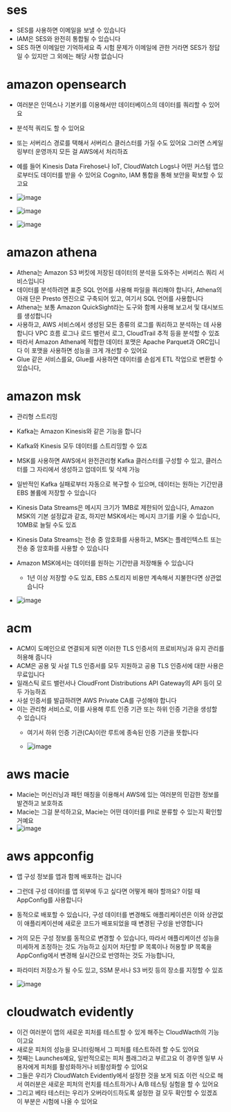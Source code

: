 # ses
- SES를 사용하면 이메일을 보낼 수 있습니다
- IAM은 SES와 완전히 통합될 수 있습니다
- SES 하면 이메일만 기억하세요 즉 시험 문제가 이메일에 관한 거라면 SES가 정답일 수 있지만 그 외에는 해당 사항 없습니다

# amazon opensearch
- 여러분은 인덱스나 기본키를 이용해서만 데이터베이스의 데이터를 쿼리할 수 있어요
- 분석적 쿼리도 할 수 있어요
- 또는 서버리스 경로를 택해서 서버리스 클러스터를 가질 수도 있어요 그러면 스케일링부터 운영까지 모든 걸 AWS에서 처리하죠
- 예를 들어 Kinesis Data Firehose나 IoT, CloudWatch Logs나 어떤 커스텀 앱으로부터도 데이터를 받을 수 있어요 Cognito, IAM 통합을 통해 보안을 확보할 수 있고요

- ![image](https://github.com/user-attachments/assets/2430bfca-b393-43a9-916e-59bc282ca8ef)

- ![image](https://github.com/user-attachments/assets/08c0a8ac-2898-4ff9-b38b-802d645457c9)


- ![image](https://github.com/user-attachments/assets/ab62615c-b0e3-48f3-a36f-84fc7dea443a)

# amazon athena
- Athena는 Amazon S3 버킷에 저장된 데이터의 분석을 도와주는 서버리스 쿼리 서비스입니다
- 데이터를 분석하려면 표준 SQL 언어를 사용해 파일을 쿼리해야 합니다, Athena의 아래 단은 Presto 엔진으로 구축되어 있고, 여기서 SQL 언어를 사용합니다
- Athena는 보통 Amazon QuickSight라는 도구와 함께 사용해 보고서 및 대시보드를 생성합니다
- 사용하고, AWS 서비스에서 생성된 모든 종류의 로그를 쿼리하고 분석하는 데 사용합니다 VPC 흐름 로그나 로드 밸런서 로그, CloudTrail 추적 등을 분석할 수 있죠
- 따라서 Amazon Athena에 적합한 데이터 포맷은 Apache Parquet과 ORC입니다 이 포맷을 사용하면 성능을 크게 개선할 수 있어요
- Glue 같은 서비스를요, Glue를 사용하면 데이터를 손쉽게 ETL 작업으로 변환할 수 있습니다,

# amazon msk 
- 관리형 스트리밍
- Kafka는 Amazon Kinesis와 같은 기능을 합니다
- Kafka와 Kinesis 모두 데이터를 스트리밍할 수 있죠
- MSK를 사용하면 AWS에서 완전관리형 Kafka 클러스터를 구성할 수 있고, 클러스터를 그 자리에서 생성하고 업데이트 및 삭제 가능
- 일반적인 Kafka 실패로부터 자동으로 복구할 수 있으며, 데이터는 원하는 기간만큼 EBS 볼륨에 저장할 수 있습니다
- Kinesis Data Streams은 메시지 크기가 1MB로 제한되어 있습니다, Amazon MSK의 기본 설정값과 같죠, 하지만 MSK에서는 메시지 크기를 키울 수 있습니다, 10MB로 늘릴 수도 있죠
- Kinesis Data Streams는 전송 중 암호화를 사용하고, MSK는 플레인텍스트 또는 전송 중 암호화를 사용할 수 있습니다
- Amazon MSK에서는 데이터를 원하는 기간만큼 저장해둘 수 있습니다
  - 1년 이상 저장할 수도 있죠, EBS 스토리지 비용만 계속해서 지불한다면 상관없습니다

- ![image](https://github.com/user-attachments/assets/dfff8531-8664-490d-9744-36bf17410346)

# acm
- ACM이 도메인으로 연결되게 되면 이러한 TLS 인증서의 프로비저닝과 유지 관리를 허용해 줍니다
- ACM은 공용 및 사설 TLS 인증서를 모두 지원하고 공용 TLS 인증서에 대한 사용은 무료입니다
- 일래스틱 로드 밸런서나 CloudFront Distributions API Gateway의 API 등이 모두 가능하죠
- 사설 인증서를 발급하려면 AWS Private CA를 구성해야 합니다
- 이는 관리형 서비스로, 이를 사용해 루트 인증 기관 또는 하위 인증 기관을 생성할 수 있습니다
  - 여기서 하위 인증 기관(CA)이란 루트에 종속된 인증 기관을 뜻합니다

  - ![image](https://github.com/user-attachments/assets/cbf30851-0d30-47b7-98be-2bca809ac106)

# aws macie
- Macie는 머신러닝과 패턴 매칭을 이용해서 AWS에 있는 여러분의 민감한 정보를 발견하고 보호하죠
- Macie는 그걸 분석하고요, Macie는 어떤 데이터를 PII로 분류할 수 있는지 확인할 거예요
- ![image](https://github.com/user-attachments/assets/2f21d029-8072-4bb8-822b-c03009755448)

# aws appconfig
- 앱 구성 정보를 앱과 함께 배포하는 겁니다
- 그런데 구성 데이터를 앱 외부에 두고 싶다면 어떻게 해야 할까요? 이럴 때 AppConfig를 사용합니다
- 동적으로 배포할 수 있습니다, 구성 데이터를 변경해도 애플리케이션은 이와 상관없이 애플리케이션에 새로운 코드가 배포되었을 때 변경된 구성을 반영합니다
- 거의 모든 구성 정보를 동적으로 변경할 수 있습니다, 따라서 애플리케이션 성능을 미세하게 조정하는 것도 가능하고 심지어 차단할 IP 목록이나 허용할 IP 목록을 AppConfig에서 변경해 실시간으로 반영하는 것도 가능합니다,
- 파라미터 저장소가 될 수도 있고, SSM 문서나 S3 버킷 등의 장소를 지정할 수 있죠

- ![image](https://github.com/user-attachments/assets/1a1e574d-231a-4e9c-aa61-3ae2414013b3)

# cloudwatch evidently
- 이건 여러분이 앱의 새로운 피처를 테스트할 수 있게 해주는 CloudWacth의 기능이고요
- 새로운 피처의 성능을 모니터링해서 그 피처를 테스트하려 할 수도 있어요
- 첫째는 Launches예요, 일반적으로는 피처 플래그라고 부르고요 이 경우엔 일부 사용자에게 피처를 활성화하거나 비활성화할 수 있어요
- 그들은 우리가 CloudWatch Evidently에서 설정한 것을 보게 되죠 이런 식으로 해서 여러분은 새로운 피처의 런치를 테스트하거나 A/B 테스팅 실험을 할 수 있어요
- 그리고 베타 테스터는 우리가 오버라이드하도록 설정한 걸 모두 확인할 수 있겠죠 이 부분은 시험에 나올 수 있어요

